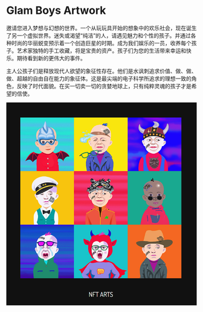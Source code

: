 # Glam Boys Artwork



邀请您进入梦想与幻想的世界。一个从玩玩具开始的想象中的欢乐社会，现在诞生了另一个虚拟世界。迷失或渴望“纯洁”的人，请遇见魅力和个性的孩子。并通过各种时尚的华丽蜕变预示着一个创造巨星的时期。成为我们娱乐的一员，收养每个孩子。艺术家独特的手工收藏，将是宝贵的资产。孩子们为您的生活带来幸运和快乐。期待看到新的更伟大的事件。

主人公孩子们是释放现代人欲望的象征性存在。他们是水讽刺追求价值、做、做、做、超越的自由自在能力的象征体。这是最尖端的电子科学所追求的理想一致的角色，反映了时代面貌。在买一切卖一切的贪婪地球上，只有纯粹灵魂的孩子才是希望的信使。

![nft](20220825162046.png)

